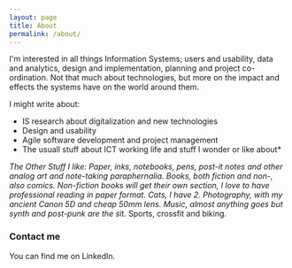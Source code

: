 ```yaml
---
layout: page
title: About
permalink: /about/
---
```


I'm interested in all things Information Systems; users and usability, data and analytics, design and implementation, planning and project co-ordination. Not that much about technologies, but more on the impact and effects the systems have on the world around them.

I might write about:
- IS research about digitalization and new technologies
- Design and usability
- Agile software development and project management
- The usuall stuff about ICT working life and stuff I wonder or like about*

*The Other Stuff I like:
Paper, inks, notebooks, pens, post-it notes and other analog art and note-taking paraphernalia. 
Books, both fiction and non-, also comics. Non-fiction books will get their own section, I love to have professional reading in paper format.
Cats, I have 2.
Photography, with my ancient Canon 5D and cheap 50mm lens.
Music, almost anything goes but synth and post-punk are the s*it.
Sports, crossfit and biking.

### Contact me
You can find me on LinkedIn.
